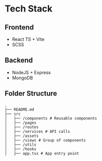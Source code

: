 # Tech Stack

## Frontend

- React TS + Vite
- SCSS

## Backend

- NodeJS + Express
- MongoDB

## Folder Structure

```
.
├── README.md
├── src
│   ├── /components # Reusable components
│   ├── /pages
│   ├── /routes
│   ├── /services # API calls
│   ├── /assets
│   ├── /views # Group of components
│   ├── /utils
│   ├── /hooks
│   ├── app.tsx # App entry point
```

